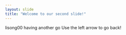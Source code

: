 ```yaml
---
layout: slide
title: "Welcome to our second slide!"
---
```

lisong00 having another go
Use the left arrow to go back!
